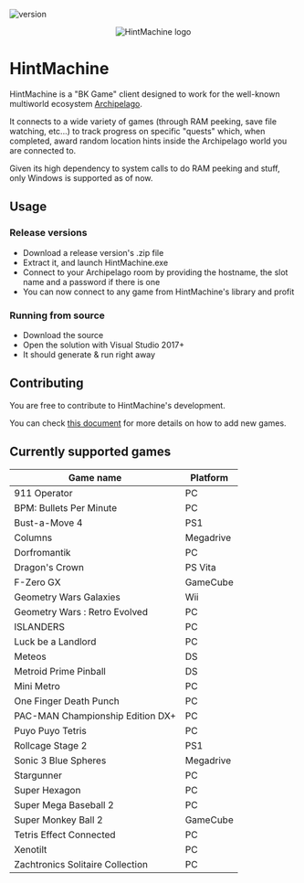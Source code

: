 ![version](https://img.shields.io/badge/Version-1.1.0-blue)

<p align="center">
  <img src="https://github.com/CalDrac/hintMachine/blob/master/HintMachine/Assets/logo_small.png?raw=true" alt="HintMachine logo"/>
</p>

# HintMachine

HintMachine is a "BK Game" client designed to work for the well-known multiworld ecosystem [Archipelago](https://github.com/ArchipelagoMW/Archipelago).

It connects to a wide variety of games (through RAM peeking, save file watching, etc...) to track progress on specific "quests" which, when completed, award random location hints inside the Archipelago world you are connected to.

Given its high dependency to system calls to do RAM peeking and stuff, only Windows is supported as of now.

## Usage

### Release versions 

- Download a release version's .zip file
- Extract it, and launch HintMachine.exe
- Connect to your Archipelago room by providing the hostname, the slot name and a password if there is one
- You can now connect to any game from HintMachine's library and profit

### Running from source 

- Download the source 
- Open the solution with Visual Studio 2017+
- It should generate & run right away


## Contributing

You are free to contribute to HintMachine's development.

You can check [this document](https://github.com/CalDrac/hintMachine/blob/dev/adding_games.md) for more details on how to add new games.


## Currently supported games

| Game name                        | Platform  |
|----------------------------------|-----------|
| 911 Operator                     | PC        |
| BPM: Bullets Per Minute          | PC        |
| Bust-a-Move 4                    | PS1       |
| Columns                          | Megadrive |
| Dorfromantik                     | PC        |
| Dragon's Crown                   | PS Vita   |
| F-Zero GX                        | GameCube  |
| Geometry Wars Galaxies           | Wii       |
| Geometry Wars : Retro Evolved    | PC        |
| ISLANDERS                        | PC        |
| Luck be a Landlord               | PC        |
| Meteos                           | DS        |
| Metroid Prime Pinball            | DS        |
| Mini Metro                       | PC        |
| One Finger Death Punch           | PC        |
| PAC-MAN Championship Edition DX+ | PC        |
| Puyo Puyo Tetris                 | PC        |
| Rollcage Stage 2                 | PS1       |
| Sonic 3 Blue Spheres             | Megadrive |
| Stargunner                       | PC        |
| Super Hexagon                    | PC        |
| Super Mega Baseball 2            | PC        |
| Super Monkey Ball 2              | GameCube  |
| Tetris Effect Connected          | PC        |
| Xenotilt                         | PC        |
| Zachtronics Solitaire Collection | PC        |
